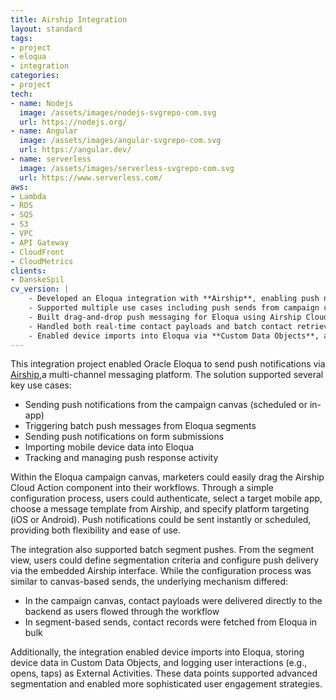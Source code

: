 ```yaml
---
title: Airship Integration
layout: standard
tags:
- project
- eloqua
- integration
categories:
- project
tech:
- name: Nodejs
  image: /assets/images/nodejs-svgrepo-com.svg
  url: https://nodejs.org/
- name: Angular
  image: /assets/images/angular-svgrepo-com.svg
  url: https://angular.dev/
- name: serverless
  image: /assets/images/serverless-svgrepo-com.svg
  url: https://www.serverless.com/
aws:
- Lambda
- RDS
- SQS
- S3
- VPC
- API Gateway
- CloudFront
- CloudMetrics
clients:
- DanskeSpil
cv_version: |
    - Developed an Eloqua integration with **Airship**, enabling push notifications as part of multi-channel marketing campaigns
    - Supported multiple use cases including push sends from campaign canvas, form submissions, and batch segment targeting
    - Built drag-and-drop push messaging for Eloqua using Airship Cloud Actions
    - Handled both real-time contact payloads and batch contact retrieval for different campaign modes
    - Enabled device imports into Eloqua via **Custom Data Objects**, and logged push interaction events as **External Activities** for segmentation and reporting
---
```


This integration project enabled Oracle Eloqua to send push notifications via [Airship](https://www.airship.com/),a multi-channel messaging platform. The solution supported several key use cases:

* Sending push notifications from the campaign canvas (scheduled or in-app)
* Triggering batch push messages from Eloqua segments
* Sending push notifications on form submissions
* Importing mobile device data into Eloqua
* Tracking and managing push response activity

Within the Eloqua campaign canvas, marketers could easily drag the Airship Cloud Action component into their workflows. Through a simple configuration process, users could authenticate, select a target mobile app, choose a message template from Airship, and specify platform targeting (iOS or Android). Push notifications could be sent instantly or scheduled, providing both flexibility and ease of use.

The integration also supported batch segment pushes. From the segment view, users could define segmentation criteria and configure push delivery via the embedded Airship interface. While the configuration process was similar to canvas-based sends, the underlying mechanism differed:

* In the campaign canvas, contact payloads were delivered directly to the backend as users flowed through the workflow
* In segment-based sends, contact records were fetched from Eloqua in bulk

Additionally, the integration enabled device imports into Eloqua, storing device data in Custom Data Objects, and logging user interactions (e.g., opens, taps) as External Activities. These data points supported advanced segmentation and enabled more sophisticated user engagement strategies.

